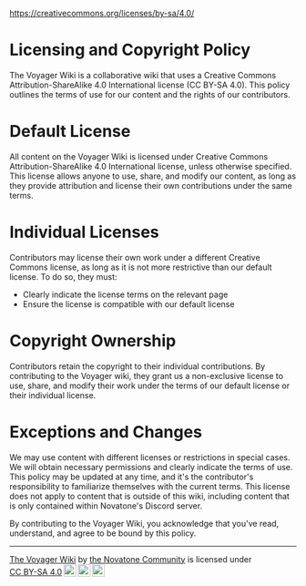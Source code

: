 https://creativecommons.org/licenses/by-sa/4.0/

# Licensing and Copyright Policy
The Voyager Wiki is a collaborative wiki that uses a Creative Commons Attribution-ShareAlike 4.0 International license (CC BY-SA 4.0). This policy outlines the terms of use for our content and the rights of our contributors.

# Default License
All content on the Voyager Wiki is licensed under Creative Commons Attribution-ShareAlike 4.0 International license, unless otherwise specified. This license allows anyone to use, share, and modify our content, as long as they provide attribution and license their own contributions under the same terms.

# Individual Licenses
Contributors may license their own work under a different Creative Commons license, as long as it is not more restrictive than our default license. To do so, they must:
- Clearly indicate the license terms on the relevant page
- Ensure the license is compatible with our default license

# Copyright Ownership
Contributors retain the copyright to their individual contributions. By contributing to the Voyager wiki, they grant us a non-exclusive license to use, share, and modify their work under the terms of our default license or their individual license.

# Exceptions and Changes
We may use content with different licenses or restrictions in special cases. We will obtain necessary permissions and clearly indicate the terms of use. This policy may be updated at any time, and it's the contributor's responsibility to familiarize themselves with the current terms.
This license does not apply to content that is outside of this wiki, including content that is only contained within Novatone's Discord server.

By contributing to the Voyager Wiki, you acknowledge that you've read, understand, and agree to be bound by this policy.

---

<p xmlns:cc="http://creativecommons.org/ns#" xmlns:dct="http://purl.org/dc/terms/"><a property="dct:title" rel="cc:attributionURL" href="https://github.com/novatonemusic/voyager-wiki/">The Voyager Wiki</a> by <a rel="cc:attributionURL dct:creator" property="cc:attributionName" href="https://novatone.org">the Novatone Community</a> is licensed under <a href="https://creativecommons.org/licenses/by-sa/4.0/?ref=chooser-v1" target="_blank" rel="license noopener noreferrer" style="display:inline-block;">CC BY-SA 4.0<img style="height:22px!important;margin-left:3px;vertical-align:text-bottom;" src="https://mirrors.creativecommons.org/presskit/icons/cc.svg?ref=chooser-v1" alt=""><img style="height:22px!important;margin-left:3px;vertical-align:text-bottom;" src="https://mirrors.creativecommons.org/presskit/icons/by.svg?ref=chooser-v1" alt=""><img style="height:22px!important;margin-left:3px;vertical-align:text-bottom;" src="https://mirrors.creativecommons.org/presskit/icons/sa.svg?ref=chooser-v1" alt=""></a></p>
